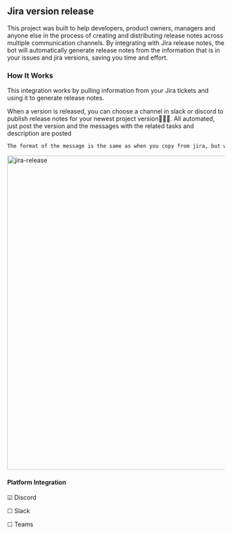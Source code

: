 ## Jira version release

This project was built to help developers, product owners, managers and anyone else in the process of creating and distributing release notes across multiple communication channels. By integrating with Jira release notes, the bot will automatically generate release notes from the information that is in your issues and jira versions, saving you time and effort.

### How It Works
This integration works by pulling information from your Jira tickets and using it to generate release notes.

When a version is released, you can choose a channel in slack or discord to publish release notes for your newest project version🥳🎉🎊. All automated, just post the version and the messages with the related tasks and description are posted

```txt
The format of the message is the same as when you copy from jira, but with an added version description at the top
```

<img width="726" alt="jira-release" src="https://github.com/Luisgustavom1/jira-version-release/assets/65229051/be7d2f18-5fb0-458a-ae68-97f80e8c6802">

#### Platform Integration

&#9745;  Discord

&#9744;  Slack

&#9744;  Teams
